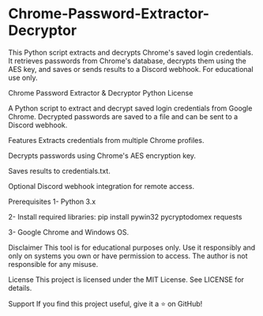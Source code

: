 # Chrome-Password-Extractor-Decryptor
This Python script extracts and decrypts Chrome's saved login credentials. It retrieves passwords from Chrome's database, decrypts them using the AES key, and saves or sends results to a Discord webhook. For educational use only.

Chrome Password Extractor & Decryptor
Python License

A Python script to extract and decrypt saved login credentials from Google Chrome. Decrypted passwords are saved to a file and can be sent to a Discord webhook.

Features
Extracts credentials from multiple Chrome profiles.

Decrypts passwords using Chrome's AES encryption key.

Saves results to credentials.txt.

Optional Discord webhook integration for remote access.

Prerequisites
1- Python 3.x

2- Install required libraries:
pip install pywin32 pycryptodomex requests

3- Google Chrome and Windows OS.


Disclaimer
This tool is for educational purposes only. Use it responsibly and only on systems you own or have permission to access. The author is not responsible for any misuse.

License
This project is licensed under the MIT License. See LICENSE for details.

Support
If you find this project useful, give it a ⭐ on GitHub!

